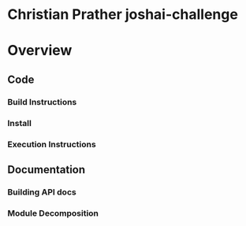 # Christian Prather joshai-challenge

# Overview

## Code

### Build Instructions

### Install

### Execution Instructions

## Documentation

### Building API docs

### Module Decomposition

